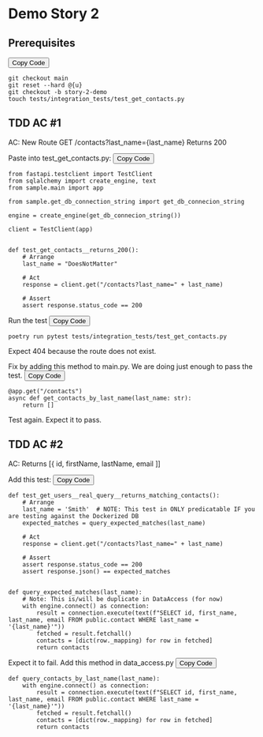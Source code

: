 <script>
 document.addEventListener('DOMContentLoaded', (event) => {
        document.querySelectorAll('.copy-btn').forEach(button => {
            button.addEventListener('click', () => {
                // Find the next sibling <pre> element
                let preElement = button.parentElement.nextElementSibling;
                if (preElement && preElement.tagName.toLowerCase() === 'pre') {
                    let codeBlock = preElement.querySelector('code').innerText;

                    // Create a temporary textarea element
                    let tempTextarea = document.createElement("textarea");
                    tempTextarea.value = codeBlock;
                    document.body.appendChild(tempTextarea);

                    // Select the text in the textarea
                    tempTextarea.select();
                    tempTextarea.setSelectionRange(0, 99999); // For mobile devices

                    // Copy the text to the clipboard
                    document.execCommand("copy");

                    // Remove the temporary textarea element
                    document.body.removeChild(tempTextarea);

                    // Optionally, alert the user that the code has been copied
                    alert("Code copied to clipboard!");
                } else {
                    alert("No code block found to copy!");
                }
            });
        });
    });</script>
# Demo Story 2

## Prerequisites

<button class="copy-btn">Copy Code</button>
```
git checkout main
git reset --hard @{u}
git checkout -b story-2-demo
touch tests/integration_tests/test_get_contacts.py
```

## TDD AC #1

AC: New Route GET /contacts?last_name={last_name} Returns 200

Paste into test_get_contacts.py:
<button class="copy-btn">Copy Code</button>
```
from fastapi.testclient import TestClient
from sqlalchemy import create_engine, text
from sample.main import app

from sample.get_db_connection_string import get_db_connecion_string

engine = create_engine(get_db_connecion_string())

client = TestClient(app)


def test_get_contacts__returns_200():
    # Arrange
    last_name = "DoesNotMatter"

    # Act
    response = client.get("/contacts?last_name=" + last_name)

    # Assert
    assert response.status_code == 200
```

Run the test
<button class="copy-btn">Copy Code</button>
```
poetry run pytest tests/integration_tests/test_get_contacts.py
```

Expect 404 because the route does not exist.

Fix by adding this method to main.py.  We are doing just enough to pass the test.
<button class="copy-btn">Copy Code</button>

```
@app.get("/contacts")
async def get_contacts_by_last_name(last_name: str):
    return []
```

Test again.  Expect it to pass.

## TDD AC #2

AC: Returns [{ id, firstName, lastName, email ]]

Add this test:
<button class="copy-btn">Copy Code</button>
```
def test_get_users__real_query__returns_matching_contacts():
    # Arrange
    last_name = 'Smith'  # NOTE: This test in ONLY predicatable IF you are testing against the Dockerized DB
    expected_matches = query_expected_matches(last_name)

    # Act
    response = client.get("/contacts?last_name=" + last_name)

    # Assert
    assert response.status_code == 200
    assert response.json() == expected_matches


def query_expected_matches(last_name):
    # Note: This is/will be duplicate in DataAccess (for now)
    with engine.connect() as connection:
        result = connection.execute(text(f"SELECT id, first_name, last_name, email FROM public.contact WHERE last_name = '{last_name}'"))
        fetched = result.fetchall()
        contacts = [dict(row._mapping) for row in fetched]
        return contacts
```

Expect it to fail. Add this method in data_access.py
<button class="copy-btn">Copy Code</button>
```
def query_contacts_by_last_name(last_name):
    with engine.connect() as connection:
        result = connection.execute(text(f"SELECT id, first_name, last_name, email FROM public.contact WHERE last_name = '{last_name}'"))
        fetched = result.fetchall()
        contacts = [dict(row._mapping) for row in fetched]
        return contacts
```


